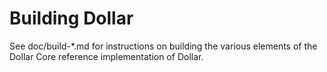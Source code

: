 Building Dollar
================

See doc/build-*.md for instructions on building the various
elements of the Dollar Core reference implementation of Dollar.
